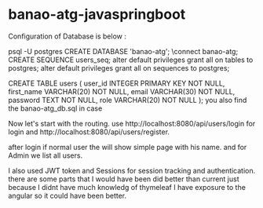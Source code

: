 # banao-atg-javaspringboot

Configuration of Database is below :

psql -U postgres
CREATE DATABASE 'banao-atg';
\connect banao-atg;
CREATE SEQUENCE users_seq;
alter default privileges grant all on tables to postgres;
alter default privileges grant all on sequences to postgres;

CREATE TABLE users (
    user_id INTEGER PRIMARY KEY NOT NULL,
    first_name VARCHAR(20) NOT NULL,
    email VARCHAR(30) NOT NULL,
    password TEXT NOT NULL,
    role VARCHAR(20) NOT NULL
);
 you also find the banao-atg_db.sql in case


Now let's start with the routing.
use http://localhost:8080/api/users/login for login and http://localhost:8080/api/users/register.

after login if normal user the will show simple page with his name.
and for Admin we list all users.

I also used JWT token and Sessions for session tracking and authentication.
there are some parts that I would have been did better than current just because I didnt have much knowledg of thymeleaf I have exposure to the angular so it could have been better.
